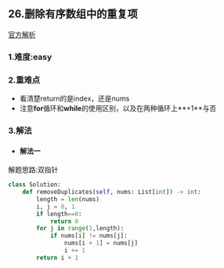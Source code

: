 ## 26.删除有序数组中的重复项

[官方解析](<https://leetcode-cn.com/problems/remove-duplicates-from-sorted-array/>)

### 1.难度:easy

### 2.重难点

* 看清楚return的是index，还是nums
* 注意**for**循环和**while**的使用区别，以及在两种循环上**+1**与否

### 3.解法

* #### 解法一

解题思路:双指针

```python
class Solution:
    def removeDuplicates(self, nums: List[int]) -> int:
        length = len(nums)
        i, j = 0, 1
        if length==0:
            return 0
        for j in range(1,length):
            if nums[i] != nums[j]:
                nums[i + 1] = nums[j]
                i += 1
        return i + 1
```
